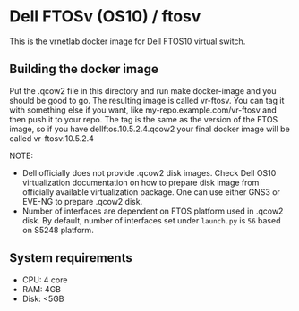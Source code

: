 # Dell FTOSv (OS10) / ftosv

This is the vrnetlab docker image for Dell FTOS10 virtual switch.


## Building the docker image

Put the .qcow2 file in this directory and run make docker-image and you should be good to go. The resulting image is 
called vr-ftosv. You can tag it with something else if you want, like my-repo.example.com/vr-ftosv and then push it to 
your repo. The tag is the same as the version of the FTOS image, so if you have dellftos.10.5.2.4.qcow2 your final docker 
image will be called vr-ftosv:10.5.2.4

NOTE:
* Dell officially does not provide .qcow2 disk images. Check Dell OS10 virtualization documentation on how to prepare disk image from officially available virtualization package. One can use either GNS3 or EVE-NG to prepare .qcow2 disk.
* Number of interfaces are dependent on FTOS platform used in .qcow2 disk. By default, number of interfaces set under `launch.py` is `56` based on S5248 platform.

## System requirements

* CPU: 4 core
* RAM: 4GB
* Disk: <5GB

